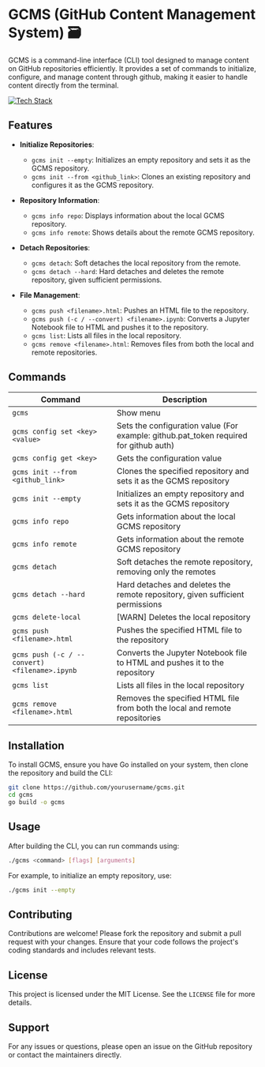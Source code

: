 
# GCMS (GitHub Content Management System) 🗃️

GCMS is a command-line interface (CLI) tool designed to manage content on GitHub repositories efficiently. It provides a set of commands to initialize, configure, and manage content through github, making it easier to handle content directly from the terminal.

[![Tech Stack](https://skillicons.dev/icons?i=go)]()

## Features

- **Initialize Repositories**: 
  - `gcms init --empty`: Initializes an empty repository and sets it as the GCMS repository.
  - `gcms init --from <github_link>`: Clones an existing repository and configures it as the GCMS repository.

- **Repository Information**:
  - `gcms info repo`: Displays information about the local GCMS repository.
  - `gcms info remote`: Shows details about the remote GCMS repository.

- **Detach Repositories**:
  - `gcms detach`: Soft detaches the local repository from the remote.
  - `gcms detach --hard`: Hard detaches and deletes the remote repository, given sufficient permissions.

- **File Management**:
  - `gcms push <filename>.html`: Pushes an HTML file to the repository.
  - `gcms push (-c / --convert) <filename>.ipynb`: Converts a Jupyter Notebook file to HTML and pushes it to the repository.
  - `gcms list`: Lists all files in the local repository.
  - `gcms remove <filename>.html`: Removes files from both the local and remote repositories.

## Commands

| Command | Description |
|---------|-------------|
| `gcms` | Show menu |
| `gcms config set <key> <value>` | Sets the configuration value (For example: github.pat_token required for github auth) |
| `gcms config get <key>` | Gets the configuration value |
| `gcms init --from <github_link>` | Clones the specified repository and sets it as the GCMS repository |
| `gcms init --empty` | Initializes an empty repository and sets it as the GCMS repository |
| `gcms info repo` | Gets information about the local GCMS repository |
| `gcms info remote` | Gets information about the remote GCMS repository |
| `gcms detach` | Soft detaches the remote repository, removing only the remotes |
| `gcms detach --hard` | Hard detaches and deletes the remote repository, given sufficient permissions |
| `gcms delete-local` | [WARN] Deletes the local repository |
| `gcms push <filename>.html` | Pushes the specified HTML file to the repository |
| `gcms push (-c / --convert) <filename>.ipynb` | Converts the Jupyter Notebook file to HTML and pushes it to the repository |
| `gcms list` | Lists all files in the local repository |
| `gcms remove <filename>.html` | Removes the specified HTML file from both the local and remote repositories |


## Installation

To install GCMS, ensure you have Go installed on your system, then clone the repository and build the CLI:

```bash
git clone https://github.com/yourusername/gcms.git
cd gcms
go build -o gcms
```

## Usage

After building the CLI, you can run commands using:

```bash
./gcms <command> [flags] [arguments]
```

For example, to initialize an empty repository, use:

```bash
./gcms init --empty
```

## Contributing

Contributions are welcome! Please fork the repository and submit a pull request with your changes. Ensure that your code follows the project's coding standards and includes relevant tests.

## License

This project is licensed under the MIT License. See the `LICENSE` file for more details.

## Support

For any issues or questions, please open an issue on the GitHub repository or contact the maintainers directly.
